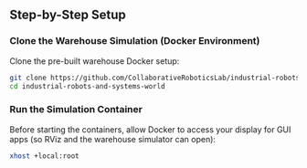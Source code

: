 ## Step-by-Step Setup

### Clone the Warehouse Simulation (Docker Environment)
Clone the pre-built warehouse Docker setup:

```bash
git clone https://github.com/CollaborativeRoboticsLab/industrial-robots-and-systems-world.git
cd industrial-robots-and-systems-world

```
### Run the Simulation Container

Before starting the containers, allow Docker to access your display for GUI apps (so RViz and the warehouse simulator can open):

```bash
xhost +local:root

```

